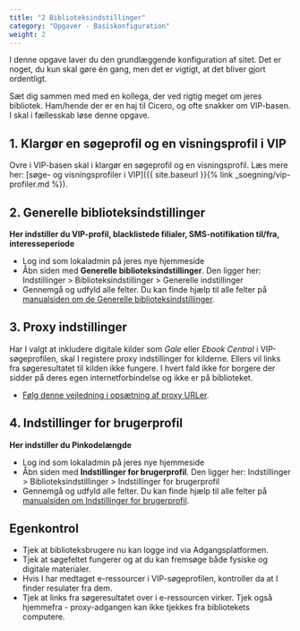 ```yaml
---
title: "2 Biblioteksindstillinger"
category: "Opgaver - Basiskonfiguration"
weight: 2
---
```


I denne opgave laver du den grundlæggende konfiguration af sitet. Det er noget, du kun skal gøre én gang, men det er vigtigt, at det bliver gjort ordentligt. 

Sæt dig sammen med med en kollega, der ved rigtig meget om jeres bibliotek. Ham/hende der er en haj til Cicero, og ofte snakker om VIP-basen.
I skal i fællesskab løse denne opgave.

## 1. Klargør en søgeprofil og en visningsprofil i VIP
Ovre i VIP-basen skal i klargør en søgeprofil og en visningsprofil. Læs mere her: [søge- og visningsprofiler i VIP]({{ site.baseurl }}{% link _soegning/vip-profiler.md %}).

## 2. Generelle biblioteksindstillinger
**Her indstiller du VIP-profil, blacklistede filialer, SMS-notifikation til/fra, interesseperiode**

- Log ind som lokaladmin på jeres nye hjemmeside
- Åbn siden med **Generelle biblioteksindstillinger**. Den ligger her: Indstillinger > Biblioteksindstillinger > Generelle indstillinger
- Gennemgå og udfyld alle felter. Du kan finde hjælp til alle felter på [manualsiden om de Generelle biblioteksindstillinger](https://danskernesdigitalebibliotek.github.io/folkebibliotekernes_cms_manual/main/konfiguration/generelle-indstillinger/).

## 3. Proxy indstillinger
Har I valgt at inkludere digitale kilder som *Gale* eller *Ebook Central* i VIP-søgeprofilen, skal I registere proxy indstillinger for kilderne. 
Ellers vil links fra søgeresultatet til kilden ikke fungere. I hvert fald ikke for borgere der sidder på deres egen internetforbindelse og ikke er på biblioteket.
- [Følg denne vejledning i opsætning af proxy URLer](https://www.folkebibliotekernescms.dk/main/konfiguration/url-proxy-indstillinger/).

## 4. Indstillinger for brugerprofil
**Her indstiller du Pinkodelængde**
- Log ind som lokaladmin på jeres nye hjemmeside
- Åbn siden med **Indstillinger for brugerprofil**. Den ligger her: Indstillinger > Biblioteksindstillinger > Indstillinger for brugerprofil
- Gennemgå og udfyld alle felter. Du kan finde hjælp til alle felter på [manualsiden om Indstillinger for brugerprofil](https://danskernesdigitalebibliotek.github.io/folkebibliotekernes_cms_manual/main/konfiguration/indstillinger-for-brugerprofil/).

## Egenkontrol
- Tjek at biblioteksbrugere nu kan logge ind via Adgangsplatformen.
- Tjek at søgefeltet fungerer og at du kan fremsøge både fysiske og digitale materialer.
- Hvis I har medtaget e-ressourcer i VIP-søgeprofilen, kontroller da at I finder resulater fra dem.
- Tjek at links fra søgeresultatet over i e-ressourcen virker. Tjek også hjemmefra - proxy-adgangen kan ikke tjekkes fra bibliotekets computere.
